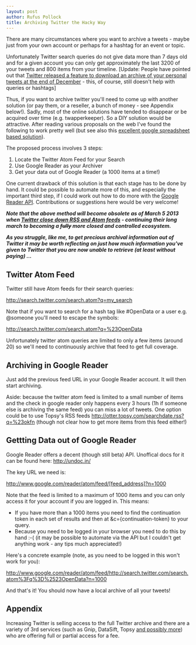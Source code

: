 ```yaml
---
layout: post
author: Rufus Pollock
title: Archiving Twitter the Hacky Way
---
```


There are many circumstances where you want to archive a tweets - maybe just from your own account or perhaps for a hashtag for an event or topic.

Unfortunately Twitter search queries do not give data more than 7 days old and for a given account you can only get approximately the last 3200 of your tweets and 800 items from your timeline. [Update: People have pointed out that [Twitter released a feature to download an archive of your personal tweets at the end of December](http://blog.twitter.com/2012/12/your-twitter-archive.html) - this, of course, still doesn't help with queries or hashtags]

Thus, if you want to archive twitter you'll need to come up with another solution (or pay them, or a reseller, a bunch of money - see Appendix below!). Sadly, most of the online solutions have tended to disappear or be acquired over time (e.g. twapperkeeper). So a DIY solution would be attractive. After reading various proposals on the web I've found the following to work pretty well (but see also this [excellent google spreadsheet based solution][1]).

The proposed process involves 3 steps:

[1]: http://mashe.hawksey.info/2012/01/twitter-archive-tagsv3/

1. Locate the Twitter Atom Feed for your Search
2. Use Google Reader as your Archiver
3. Get your data out of Google Reader (a 1000 items at a time!)

One current drawback of this solution is that each stage has to be done by hand. It could be possible to automate more of this, and especially the important third step, if I could work out how to do more with the [Google Reader API][api-docs]. Contributions or suggestions here would be very welcome!

[api-docs]: http://undoc.in/

***Note that the above method will become obsolete as of March 5 2013 when [Twitter close down RSS and Atom feeds][twitter-shutdown] - continuing their long march to becoming a <del>fully</del> more closed and controlled ecosystem.***

***As you struggle, like me, to get precious archival information out of Twitter it may be worth reflecting on just how much information you've given to Twitter that you are now unable to retrieve (at least without paying) ...***

[twitter-shutdown]: https://dev.twitter.com/docs/api/1.1/overview#New_Twitter_client_policies

## Twitter Atom Feed

Twitter still have Atom feeds for their search queries:

<http://search.twitter.com/search.atom?q=my_search>

Note that if you want to search for a hash tag like #OpenData or a user e.g. @someone you'll need to escape the symbols:

<http://search.twitter.com/search.atom?q=%23OpenData>

Unfortunately twitter atom queries are limited to only a few items (around 20) so we'll need to continuously archive that feed to get full coverage.

## Archiving in Google Reader

Just add the previous feed URL in your Google Reader account. It will then start archiving.

Aside: because the twitter atom feed is limited to a small number of items and the check in google reader only happens every 3 hours (1h if someone else is archiving the same feed) you can miss a lot of tweets. One option could be to use Topsy's RSS feeds <http://otter.topsy.com/searchdate.rss?q=%23okfn> (though not clear how to get more items from this feed either!)

## Gettting Data out of Google Reader

Google Reader offers a decent (though still beta) API. Unoffical docs for it can be found here: <http://undoc.in/>

The key URL we need is:

<http://www.google.com/reader/atom/feed/[feed_address]?n=1000>

Note that the feed is limited to a maximum of 1000 items and you can only access it for your account if you are logged in. This means:

* If you have more than a 1000 items you need to find the continuation token in each set of results and then at &c={continuation-token} to your query.
* Because you need to be logged in your browser you need to do this by hand :-( (it may be possible to automate via the API but I couldn't get anything work - any tips much appreciated!)

Here's a concrete example (note, as you need to be logged in this won't work for you):

<http://www.google.com/reader/atom/feed/http://search.twitter.com/search.atom%3Fq%3D%2523OpenData?n=1000>

And that's it! You should now have a local archive of all your tweets!

## Appendix

Increasing Twitter is selling access to the full Twitter archive and there are a variety of 3rd services (such as Gnip, DataSift, Topsy [and possibly more][more]) who are offering full or partial access for a fee.

[more]: https://dev.twitter.com/programs/twitter-certified-products/products#Data


